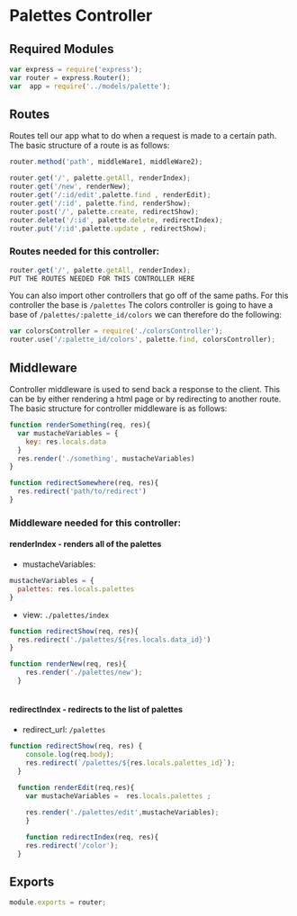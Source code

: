 # Palettes Controller

## Required Modules
```js
var express = require('express');
var router = express.Router();
var  app = require('../models/palette');
``` 

## Routes 
Routes tell our app what to do when a request is made to a certain path. The basic structure of a route is as follows:
```js 
router.method('path', middleWare1, middleWare2);
```
```js
router.get('/', palette.getAll, renderIndex);
router.get('/new', renderNew);
router.get('/:id/edit',palette.find , renderEdit);
router.get('/:id', palette.find, renderShow);
router.post('/', palette.create, redirectShow);
router.delete('/:id', palette.delete, redirectIndex);
router.put('/:id',palette.update , redirectShow);
```
### Routes needed for this controller:
```js 
router.get('/', palette.getAll, renderIndex);
PUT THE ROUTES NEEDED FOR THIS CONTROLLER HERE
```
You can also import other controllers that go off of the same paths. For this controller the base is `/palettes` The colors controller is going to have a base of `/palettes/:palette_id/colors` we can therefore do the following:
```js
var colorsController = require('./colorsController');
router.use('/:palette_id/colors', palette.find, colorsController);
```

## Middleware
Controller middleware is used to send back a response to the client. This can be by either rendering a html page or by redirecting to another route. The basic structure for controller middleware is as follows:
```js
function renderSomething(req, res){
  var mustacheVariables = {
    key: res.locals.data
  }
  res.render('./something', mustacheVariables)
}

function redirectSomewhere(req, res){
  res.redirect('path/to/redirect')
}
```

### Middleware needed for this controller:

#### renderIndex - renders all of the palettes
- mustacheVariables: 
```js
mustacheVariables = {
  palettes: res.locals.palettes
}
```
- view: `./palettes/index`
```js
function redirectShow(req, res){
  res.redirect('./palettes/${res.locals.data_id}')
}

function renderNew(req, res){
    res.render('./palettes/new');
  }
  
```

#### redirectIndex - redirects to the list of palettes 
- redirect_url: `/palettes`
```js
function redirectShow(req, res) {
    console.log(req.body);
    res.redirect(`/palettes/${res.locals.palettes_id}`);
  }
  
  function renderEdit(req,res){
    var mustacheVariables =  res.locals.palettes ;

    res.render('./palettes/edit',mustacheVariables);
    }

    function redirectIndex(req, res){
    res.redirect('/color');
  }
```


## Exports
```js
module.exports = router;
```